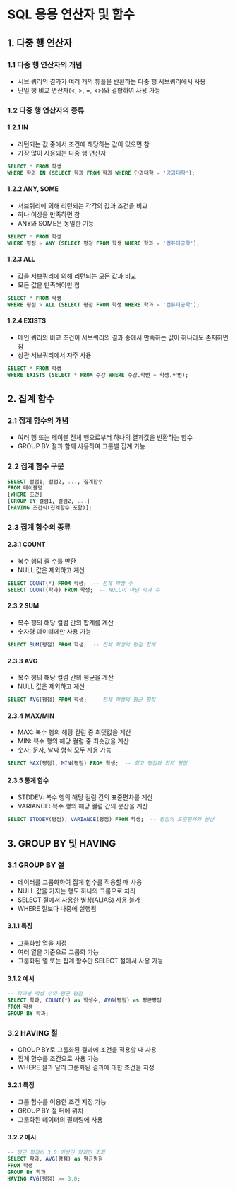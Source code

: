 # SQL 응용 연산자 및 함수

## 1. 다중 행 연산자

### 1.1 다중 행 연산자의 개념
- 서브 쿼리의 결과가 여러 개의 튜플을 반환하는 다중 행 서브쿼리에서 사용
- 단일 행 비교 연산자(<, >, =, <>)와 결합하여 사용 가능

### 1.2 다중 행 연산자의 종류

#### 1.2.1 IN
- 리턴되는 값 중에서 조건에 해당하는 값이 있으면 참
- 가장 많이 사용되는 다중 행 연산자

```sql
SELECT * FROM 학생
WHERE 학과 IN (SELECT 학과 FROM 학과 WHERE 단과대학 = '공과대학');
```

#### 1.2.2 ANY, SOME
- 서브쿼리에 의해 리턴되는 각각의 값과 조건을 비교
- 하나 이상을 만족하면 참
- ANY와 SOME은 동일한 기능

```sql
SELECT * FROM 학생
WHERE 평점 > ANY (SELECT 평점 FROM 학생 WHERE 학과 = '컴퓨터공학');
```

#### 1.2.3 ALL
- 값을 서브쿼리에 의해 리턴되는 모든 값과 비교
- 모든 값을 만족해야만 참

```sql
SELECT * FROM 학생
WHERE 평점 > ALL (SELECT 평점 FROM 학생 WHERE 학과 = '컴퓨터공학');
```

#### 1.2.4 EXISTS
- 메인 쿼리의 비교 조건이 서브쿼리의 결과 중에서 만족하는 값이 하나라도 존재하면 참
- 상관 서브쿼리에서 자주 사용

```sql
SELECT * FROM 학생
WHERE EXISTS (SELECT * FROM 수강 WHERE 수강.학번 = 학생.학번);
```

## 2. 집계 함수

### 2.1 집계 함수의 개념
- 여러 행 또는 테이블 전체 행으로부터 하나의 결과값을 반환하는 함수
- GROUP BY 절과 함께 사용하여 그룹별 집계 가능

### 2.2 집계 함수 구문
```sql
SELECT 컬럼1, 컬럼2, ..., 집계함수
FROM 테이블명
[WHERE 조건]
[GROUP BY 컬럼1, 컬럼2, ...]
[HAVING 조건식(집계함수 포함)];
```

### 2.3 집계 함수의 종류

#### 2.3.1 COUNT
- 복수 행의 줄 수를 반환
- NULL 값은 제외하고 계산
```sql
SELECT COUNT(*) FROM 학생;  -- 전체 학생 수
SELECT COUNT(학과) FROM 학생;  -- NULL이 아닌 학과 수
```

#### 2.3.2 SUM
- 복수 행의 해당 컬럼 간의 합계를 계산
- 숫자형 데이터에만 사용 가능
```sql
SELECT SUM(평점) FROM 학생;  -- 전체 학생의 평점 합계
```

#### 2.3.3 AVG
- 복수 행의 해당 컬럼 간의 평균을 계산
- NULL 값은 제외하고 계산
```sql
SELECT AVG(평점) FROM 학생;  -- 전체 학생의 평균 평점
```

#### 2.3.4 MAX/MIN
- MAX: 복수 행의 해당 컬럼 중 최댓값을 계산
- MIN: 복수 행의 해당 컬럼 중 최솟값을 계산
- 숫자, 문자, 날짜 형식 모두 사용 가능
```sql
SELECT MAX(평점), MIN(평점) FROM 학생;  -- 최고 평점과 최저 평점
```

#### 2.3.5 통계 함수
- STDDEV: 복수 행의 해당 컬럼 간의 표준편차를 계산
- VARIANCE: 복수 행의 해당 컬럼 간의 분산을 계산
```sql
SELECT STDDEV(평점), VARIANCE(평점) FROM 학생;  -- 평점의 표준편차와 분산
```

## 3. GROUP BY 및 HAVING

### 3.1 GROUP BY 절
- 데이터를 그룹화하여 집계 함수를 적용할 때 사용
- NULL 값을 가지는 행도 하나의 그룹으로 처리
- SELECT 절에서 사용한 별칭(ALIAS) 사용 불가
- WHERE 절보다 나중에 실행됨

#### 3.1.1 특징
- 그룹화할 열을 지정
- 여러 열을 기준으로 그룹화 가능
- 그룹화된 열 또는 집계 함수만 SELECT 절에서 사용 가능

#### 3.1.2 예시
```sql
-- 학과별 학생 수와 평균 평점
SELECT 학과, COUNT(*) as 학생수, AVG(평점) as 평균평점
FROM 학생
GROUP BY 학과;
```

### 3.2 HAVING 절
- GROUP BY로 그룹화된 결과에 조건을 적용할 때 사용
- 집계 함수를 조건으로 사용 가능
- WHERE 절과 달리 그룹화된 결과에 대한 조건을 지정

#### 3.2.1 특징
- 그룹 함수를 이용한 조건 지정 가능
- GROUP BY 절 뒤에 위치
- 그룹화된 데이터의 필터링에 사용

#### 3.2.2 예시
```sql
-- 평균 평점이 3.0 이상인 학과만 조회
SELECT 학과, AVG(평점) as 평균평점
FROM 학생
GROUP BY 학과
HAVING AVG(평점) >= 3.0;